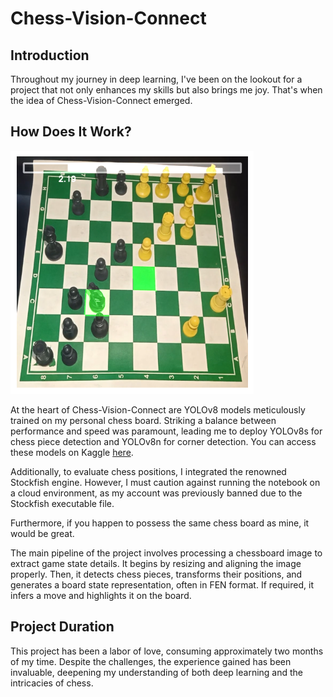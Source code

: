 # Chess-Vision-Connect

## Introduction

Throughout my journey in deep learning, I've been on the lookout for a project that not only enhances my skills but also brings me joy. That's when the idea of Chess-Vision-Connect emerged. 

## How Does It Work?

![Chess-Vision-Connect Output](https://github.com/mouadenna/Chess-Vision-Connect/blob/main/output.png?raw=true "Chess-Vision-Connect Output")


At the heart of Chess-Vision-Connect are YOLOv8 models meticulously trained on my personal chess board. Striking a balance between performance and speed was paramount, leading me to deploy YOLOv8s for chess piece detection and YOLOv8n for corner detection. You can access these models on Kaggle [here](https://www.kaggle.com/datasets/mouadenna/models-chessvision).

Additionally, to evaluate chess positions, I integrated the renowned Stockfish engine. However, I must caution against running the notebook on a cloud environment, as my account was previously banned due to the Stockfish executable file.

Furthermore, if you happen to possess the same chess board as mine, it would be great.

The main pipeline of the project involves processing a chessboard image to extract game state details. It begins by resizing and aligning the image properly. Then, it detects chess pieces, transforms their positions, and generates a board state representation, often in FEN format. If required, it infers a move and highlights it on the board. 




## Project Duration

This project has been a labor of love, consuming approximately two months of my time. Despite the challenges, the experience gained has been invaluable, deepening my understanding of both deep learning and the intricacies of chess.
